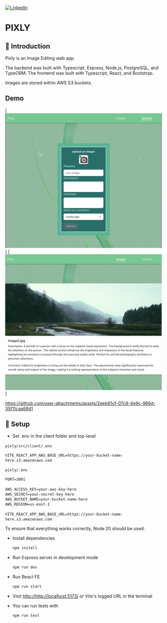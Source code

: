 
[![LinkedIn][linkedin-shield]][linkedin-url]

# PIXLY

## 💬 Introduction
Pixly is an Image Editing web app. 

The backend was built with Typescript, Express, Node.js, PostgreSQL, and TypeORM.
The frontend was built with Typescript, React, and Bootstrap.

Images are stored within AWS S3 buckets.

## Demo
[![image-upload](readme-images/pixly-image-upload.png)]
[![images-list](readme-images/pixly-images-list.png)]

https://github.com/user-attachments/assets/2eeb61cf-07c6-4e9c-966d-35f11caa68d1

## 🔧 Setup

- Set .env in the client folder and top-level

`pixly/src/client/.env`
```.env
VITE_REACT_APP_AWS_BASE_URL=https://your-bucket-name-here.s3.amazonaws.com
```

`pixly/.env`
```.env
PORT=3001

AWS_ACCESS_KEY=your-aws-key-here
AWS_SECRET=your-secret-key-here
AWS_BUCKET_NAME=your-bucket-name-here
AWS_REGION=us-east-1

VITE_REACT_APP_AWS_BASE_URL=https://your-bucket-name-here.s3.amazonaws.com
```

To ensure that everything works correctly, Node 20 should be used.

- Install dependencies

  ```sh
  npm install
  ```

- Run Express server in development mode

  ```sh
  npm run dev
  ```


- Run React FE

  ```sh
  npm run start
  ```

- Visit <http://http://localhost:5173/> or Vite's logged URL in the terminal

- You can run tests with

  ```sh
  npm run test
  ```





[linkedin-shield]: https://img.shields.io/badge/-LinkedIn-black.svg?style=for-the-badge&logo=linkedin&colorB=555
[linkedin-url]: https://linkedin.com/in/anya-aven-6004b0132/
